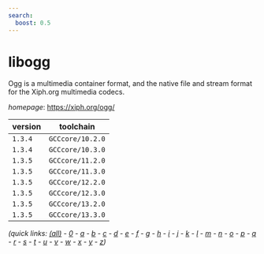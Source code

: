 ```yaml
---
search:
  boost: 0.5
---
```

# libogg

Ogg is a multimedia container format, and the native file and stream format for the Xiph.org multimedia codecs.

*homepage*: <https://xiph.org/ogg/>

version | toolchain
--------|----------
``1.3.4`` | ``GCCcore/10.2.0``
``1.3.4`` | ``GCCcore/10.3.0``
``1.3.5`` | ``GCCcore/11.2.0``
``1.3.5`` | ``GCCcore/11.3.0``
``1.3.5`` | ``GCCcore/12.2.0``
``1.3.5`` | ``GCCcore/12.3.0``
``1.3.5`` | ``GCCcore/13.2.0``
``1.3.5`` | ``GCCcore/13.3.0``


*(quick links: [(all)](../index.md) - [0](../0/index.md) - [a](../a/index.md) - [b](../b/index.md) - [c](../c/index.md) - [d](../d/index.md) - [e](../e/index.md) - [f](../f/index.md) - [g](../g/index.md) - [h](../h/index.md) - [i](../i/index.md) - [j](../j/index.md) - [k](../k/index.md) - [l](../l/index.md) - [m](../m/index.md) - [n](../n/index.md) - [o](../o/index.md) - [p](../p/index.md) - [q](../q/index.md) - [r](../r/index.md) - [s](../s/index.md) - [t](../t/index.md) - [u](../u/index.md) - [v](../v/index.md) - [w](../w/index.md) - [x](../x/index.md) - [y](../y/index.md) - [z](../z/index.md))*

